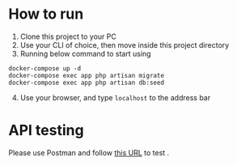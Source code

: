 # How to run

1. Clone this project to your PC
2. Use your CLI of choice, then move inside this project directory
3. Running below command to start using
```shell
docker-compose up -d
docker-compose exec app php artisan migrate
docker-compose exec app php artisan db:seed
```
4. Use your browser, and type `localhost` to the address bar

# API testing

Please use Postman and follow [this URL](https://documenter.getpostman.com/view/21583062/UzBpK64J) to test .
